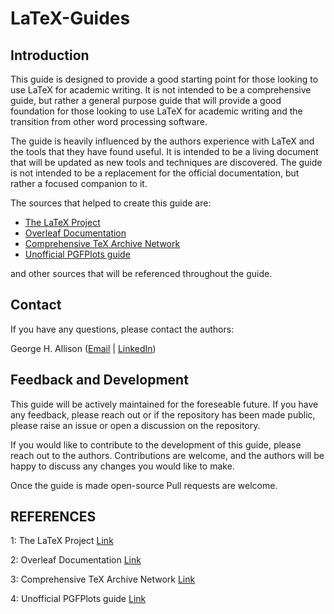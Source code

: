 # LaTeX-Guides

## Introduction

This guide is designed to provide a good starting point for those looking to use LaTeX for academic writing. It is not
intended to be a comprehensive guide, but rather a general purpose guide that will provide a good foundation for those
looking to use LaTeX for academic writing and the transition from other word processing software.

The guide is heavily influenced by the authors experience with LaTeX and the tools that they have found useful. It is
intended to be a living document that will be updated as new tools and techniques are discovered. The guide is not
intended to be a replacement for the official documentation, but rather a focused companion to it.

The sources that helped to create this guide are:

- [The LaTeX Project](#ref1)
- [Overleaf Documentation](#ref2)
- [Comprehensive TeX Archive Network](#ref3)
- [Unofficial PGFPlots guide](#ref4)

and other sources that will be referenced throughout the guide.

## Contact

If you have any questions, please contact the authors:

George H. Allison ([Email](mailto:GHAllison1@sheffield.ac.uk) | [LinkedIn](https://www.linkedin.com/in/george-h-allison/))

## Feedback and Development

This guide will be actively maintained for the foreseable future. If you have any feedback, please reach out or if the
repository has been made public, please raise an issue or open a discussion on the repository.

If you would like to contribute to the development of this guide, please reach out to the authors. Contributions are
welcome, and the authors will be happy to discuss any changes you would like to make.

Once the guide is made open-source Pull requests are welcome.

## REFERENCES

<a id='ref1'>1</a>: The LaTeX Project [Link](https://www.latex-project.org/)

<a id='ref2'>2</a>: Overleaf Documentation [Link](https://www.overleaf.com/learn)

<a id='ref3'>3</a>: Comprehensive TeX Archive Network [Link](https://ctan.org/)

<a id='ref4'>4</a>: Unofficial PGFPlots guide [Link](https://tikz.dev/pgfplots)